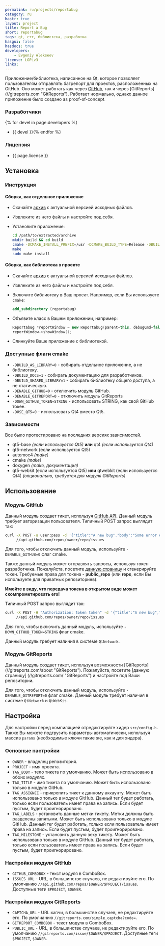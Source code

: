 ```yaml
---
permalink: ru/projects/reportabug
category: ru
hastr: true
layout: project
title: Report a Bug
short: reportabug
tags: qt, c++, библиотека, разработка
hasgui: false
hasdocs: true
developers:
    - Evgeniy Alekseev
license: LGPLv3
links:
---
```

<!-- info block -->

Приложение/библиотека, написанное на Qt, которое позволяет пользователям
отправлять багрепорт для проектов, расположенных на GitHub. Оно может работать
как через [GitHub](//github.com "GitHub"), так и через [GitReports]
(//gitreports.com "GitReports"). Работает нормально, однако данное приложение
было создано as proof-of-concept.

<!--more-->

### <a href="#devel" class="anchor" id="devel"><span class="octicon octicon-link"></span></a>Разработчики

{% for devel in page.developers %}
* {{ devel }}{% endfor %}

### <a href="#license" class="anchor" id="license"><span class="octicon octicon-link"></span></a>Лицензия

* {{ page.license }}

<!-- end of info block -->

<!-- install block -->
## <a href="#install" class="anchor" id="install"><span class="octicon octicon-link"></span></a>Установка

### <a href="#instruction" class="anchor" id="instruction"><span class="octicon octicon-link"></span></a>Инструкция

#### <a href="#singleapp" class="anchor" id="singleapp"><span class="octicon octicon-link"></span></a>Сборка, как отдельное приложение

* Скачайте [архив](//github.com/arcan1s/reportabug/releases "GitHub") с
актуальной версией исходных файлов.
* Извлеките из него файлы и настройте под себя.
* Установите приложение:

    ```bash
    cd /path/to/extracted/archive
    mkdir build && cd build
    cmake -DCMAKE_INSTALL_PREFIX=/usr -DCMAKE_BUILD_TYPE=Release -DBUILD_AS_LIBRARY:BOOL=0 ../
    make
    sudo make install
    ```

#### <a href="#aslibrary" class="anchor" id="aslibrary"><span class="octicon octicon-link"></span></a>Сборка, как библиотека в проекте

* Скачайте [архив](//github.com/arcan1s/reportabug/releases "GitHub") с
актуальной версией исходных файлов.
* Извлеките из него файлы и настройте под себя.
* Включите библиотеку в Ваш проект. Например, если Вы используете `cmake`:

    ```cmake
    add_subdirectory (reportabug)
    ```

* Объявите класс в Вашем приложении, например:

    ```cpp
    Reportabug *reportWindow = new Reportabug(parent=this, debugCmd=false, params=0);
    reportWindow->showWindow();
    ```

* Слинкуйте Ваше приложение с библиотекой.

### <a href="#cmakeflags" class="anchor" id="cmakeflags"><span class="octicon octicon-link"></span></a>Доступные флаги cmake

* `-DBUILD_AS_LIBRARY=0` - собирать отдельное приложение, а не библиотеку.
* `-DBUILD_DOCS=1` - собирать документацию для разработчиков.
* `-DBUILD_SHARED_LIBRARY=1` - собирать библиотеку общего доступа, а не статическую.
* `-DENABLE_GITHUB=0` - отключить модуль GitHub.
* `-DENABLE_GITREPORT=0` - отключить модуль GitReports
* `-DOWN_GITHUB_TOKEN=STRING` - использовать STRING, как свой GitHub токен.
* `-DUSE_QT5=0` - использовать Qt4 вместо Qt5.

### <a href="#dependencies" class="anchor" id="dependencies"><span class="octicon octicon-link"></span></a>Зависимости

Все было протестировано на последних версиях зависимостей.

* qt5-base *(если используется Qt5)* **или** qt4 *(если используется Qt4)*
* qt5-network (если используется Qt5)
* automoc4 *(make)*
* cmake *(make)*
* doxygen *(make, документация)*
* qt5-webkit (если используется Qt5) **или** qtwebkit (если используется Qt4)
*(опционально, требуется для модуля GitReports)*

<!-- end of install block -->

<!-- howto block -->
## <a href="#howto" class="anchor" id="howto"><span class="octicon octicon-link"></span></a>Использование

### <a href="#github" class="anchor" id="github"><span class="octicon octicon-link"></span></a>Модуль GitHub

Данный модуль создает тикет, используя [GitHub API](//developer.github.com/v3/issues/
"Документация"). Данный модуль требует авторизации пользователя. Типичный POST
запрос выглядит так:

```bash
curl -X POST -u user:pass -d '{"title":"A new bug","body":"Some error occurs"}' \
     //api.github.com/repos/owner/repo/issues
```

Для того, чтобы отключить данный модуль, используйте `-DENABLE_GITHUB=0` флаг
cmake.

Также данный модуль может отправлять запросы, используя токен разработчика.
Пожалуйста, посетите [данную страницу](//github.com/settings/applications
"Настройки") и сгенерируйте токен. Требуемые права для токена - **public_repo**
(или **repo**, если Вы используете для приватных репозиториев).

**Имейте в виду, что передача токена в открытом виде может скомпрометировать его!**

Типичный POST запрос выглядит так:

```bash
curl -X POST -H "Authorization: token token" -d '{"title":"A new bug","body":"Some error occurs"}' \
     //api.github.com/repos/owner/repo/issues
```

Для того, чтобы включить данный модуль, используйте `-DOWN_GITHUB_TOKEN=STRING`
флаг cmake.

Данный модуль требует наличия в системе `QtNetwork`.

### <a href="#gitreports" class="anchor" id="gitreports"><span class="octicon octicon-link"></span></a>Модуль GitReports

Данный модуль создает тикет, используя возможности [GitReports]
(//gitreports.com/about "GitReports"). Пожалуйста, посетите [данную страницу]
(//gitreports.com/ "GitReports") и настройте под Ваши репозитории.

Для того, чтобы отключить данный модуль, используйте `-DENABLE_GITREPORT=0` флаг
cmake. Данный модуль требует наличия в системе `QtNetwork` и `QtWebKit`.

<!-- end of howto block -->

<!-- config block -->
## <a href="#config" class="anchor" id="config"><span class="octicon octicon-link"></span></a>Настройка

Для настройки перед компиляцией отредактируйте хидер `src/config.h`. Также Вы
можете подгрузить параметры автоматически, используя массив `params`
(необходимые ключи такие же, как и для хидера).

### <a href="#mainconfig" class="anchor" id="mainconfig"><span class="octicon octicon-link"></span></a>Основные настройки

* `OWNER` - владелец репозитория.
* `PROJECT` - имя проекта.
* `TAG_BODY` - тело тикета по умолчанию. Может быть использовано в обоих модулях.
* `TAG_TITLE` - имя тикета по умолчанию. Может быть использовано только в модуле
GitHub.
* `TAG_ASSIGNEE` - прикрепить тикет к данному аккаунту. Может быть использовано
только в модуле GitHub. Данный тег будет работать, только если пользователь имеет
права на запись. Если будет пустым, будет проигнорировано.
* `TAG_LABELS` - установить данные метки тикету. Метки должны быть разделены
запятыми. Может быть использовано только в модуле GitHub. Данный тег будет
работать, только если пользователь имеет права на запись. Если будет пустым,
будет проигнорировано.
* `TAG_MILESTONE` - установить данную веху тикету. Может быть использовано только
в модуле GitHub. Данный тег будет работать, только если пользователь имеет права
на запись. Если будет пустым, будет проигнорировано.

### <a href="#githubconfig" class="anchor" id="githubconfig"><span class="octicon octicon-link"></span></a>Настройки модуля GitHub

* `GITHUB_COMBOBOX` - текст модуля в ComboBox.
* `ISSUES_URL` - URL, в большинстве случаев, не редактируйте его. По умолчанию
`//api.github.com/repos/$OWNER/$PROJECT/issues`. Доступные теги `$PROJECT`,
`$OWNER`.

### <a href="#gitreportsconfig" class="anchor" id="gitreportsconfig"><span class="octicon octicon-link"></span></a>Настройки модуля GitReports

* `CAPTCHA_URL` - URL капчи, в большинстве случаев, не редактируйте его. По
умолчанию `//gitreports.com/simple_captcha?code=`.
* `GITREPORT_COMBOBOX` - текст модуля в ComboBox.
* `PUBLIC_URL` - URL, в большинстве случаев, не редактируйте его. По умолчанию
`//gitreports.com/issue/$OWNER/$PROJECT`. Доступные теги `$PROJECT`, `$OWNER`.

<!-- end of config block -->

<!-- gui block -->
<!-- end of gui block -->
